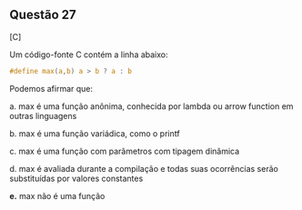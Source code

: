 

## Questão 27
[C]

Um código-fonte C contém a linha abaixo:
```c
#define max(a,b) a > b ? a : b
```
Podemos afirmar que:

a. max é uma função anônima, conhecida por lambda ou arrow function em outras linguagens

b. max é uma função variádica, como o printf

c. max é uma função com parâmetros com tipagem dinâmica

d. max é avaliada durante a compilação e todas suas ocorrências serão substituídas por valores constantes

**e.** max não é uma função



